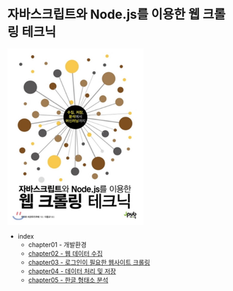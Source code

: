 # 자바스크립트와 Node.js를 이용한 웹 크롤링 테크닉

<img src="assets/cover.jpeg" witdh=300 height=400>

* index
  * chapter01 - 개발환경
  * [chapter02 - 웹 데이터 수집](ch02/)
  * [chapter03 - 로그인이 필요한 웹사이트 크롤링](ch03/)
  * [chapter04 - 데이터 처리 및 저장](ch04/)
  * [chapter05 - 한글 형태소 분석](ch05/)
